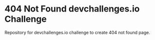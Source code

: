 # 404 Not Found devchallenges.io Challenge

Repository for devchallenges.io challenge to create 404 not found page.
